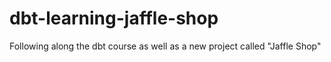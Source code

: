# dbt-learning-jaffle-shop
Following along the dbt course as well as a new project called "Jaffle Shop"
